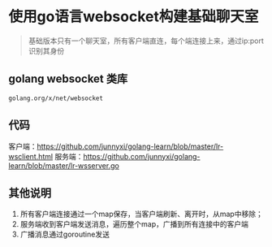 # 使用go语言websocket构建基础聊天室
> 基础版本只有一个聊天室，所有客户端直连，每个端连接上来，通过ip:port 识别其身份
## golang websocket 类库
```
golang.org/x/net/websocket
```

## 代码

客户端：https://github.com/junnyxi/golang-learn/blob/master/lr-wsclient.html
服务端：https://github.com/junnyxi/golang-learn/blob/master/lr-wsserver.go

## 其他说明

1. 所有客户端连接通过一个map保存，当客户端刷新、离开时，从map中移除；
2. 服务端收到客户端发送消息，遍历整个map，广播到所有连接中的客户端
3. 广播消息通过goroutine发送
